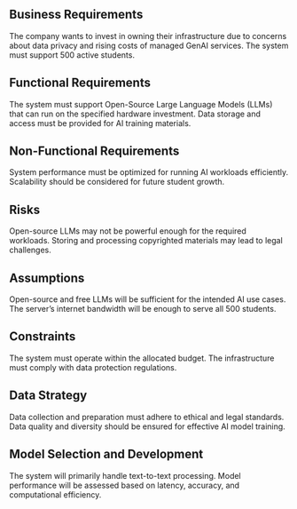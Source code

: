 ## Business Requirements
The company wants to invest in owning their infrastructure due to concerns about data privacy and rising costs of managed GenAI services.
The system must support 500 active students.

## Functional Requirements
The system must support Open-Source Large Language Models (LLMs) that can run on the specified hardware investment.
Data storage and access must be provided for AI training materials.

## Non-Functional Requirements
System performance must be optimized for running AI workloads efficiently.
Scalability should be considered for future student growth.

## Risks
Open-source LLMs may not be powerful enough for the required workloads.
Storing and processing copyrighted materials may lead to legal challenges.

## Assumptions
Open-source and free LLMs will be sufficient for the intended AI use cases.
The server’s internet bandwidth will be enough to serve all 500 students.

## Constraints
The system must operate within the allocated budget.
The infrastructure must comply with data protection regulations.

## Data Strategy
Data collection and preparation must adhere to ethical and legal standards.
Data quality and diversity should be ensured for effective AI model training.

## Model Selection and Development
The system will primarily handle text-to-text processing.
Model performance will be assessed based on latency, accuracy, and computational efficiency.

